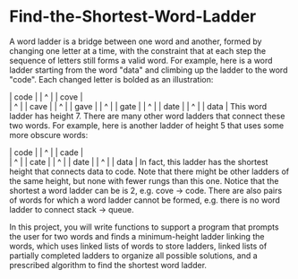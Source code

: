 # Find-the-Shortest-Word-Ladder
A word ladder is a bridge between one word and another, formed by changing one letter at a time, with the constraint that at each step the sequence of letters still forms a valid word. For example, here is a word ladder starting from the word "data" and climbing up the ladder to the word "code". Each changed letter is bolded as an illustration:

|  code  |
|    ^   |
|  cove  |  
|   ^    | 
|  cave  |
|  ^     |
|  gave  |
|    ^   |
|  gate  |
|  ^     |
|  date  |
|     ^  |
|  data  |
This word ladder has height 7. There are many other word ladders that connect these two words. For example, here is another ladder of height 5 that uses some more obscure words:

|  code  |
|   ^    |
|  cade  |  
|    ^   | 
|  cate  |
|  ^     |
|  date  |
|     ^  |
|  data  |
In fact, this ladder has the shortest height that connects data to code. Note that there might be other ladders of the same height, but none with fewer rungs than this one. Notice that the shortest a word ladder can be is 2, e.g. cove -> code. There are also pairs of words for which a word ladder cannot be formed, e.g. there is no word ladder to connect stack -> queue.

In this project, you will write functions to support a program that prompts the user for two words and finds a minimum-height ladder linking the words, which uses linked lists of words to store ladders, linked lists of partially completed ladders to organize all possible solutions, and a prescribed algorithm to find the shortest word ladder.

